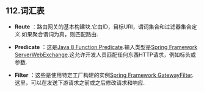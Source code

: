## 112.词汇表

-  **Route** ：路由网关的基本构建块.它由ID，目标URI，谓词集合和过滤器集合定义.如果聚合谓词为真，则匹配路由.

-  **Predicate** ：这是[Java 8 Function Predicate](https://docs.oracle.com/javase/8/docs/api/java/util/function/Predicate.html).输入类型是[Spring Framework ServerWebExchange](https://docs.spring.io/spring/docs/5.0.x/javadoc-api/org/springframework/web/server/ServerWebExchange.html).这允许开发人员匹配任何东西HTTP请求，例如标头或参数.

-  **Filter** ：这些是使用特定工厂构建的实例[Spring Framework GatewayFilter](https://docs.spring.io/spring/docs/5.0.x/javadoc-api/org/springframework/web/server/GatewayFilter.html).这里，可以在发送下游请求之前或之后修改请求和响应.

